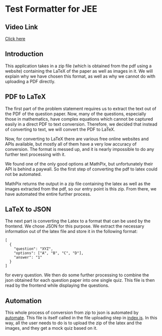 # Test Formatter for JEE

## Video Link
[Click here](https://drive.google.com/file/d/1guGRe-9-HXKDCrGpuvjxPeia6ak_4X5r/view?usp=drive_link)

## Introduction

This application takes in a zip file (which is obtained from the pdf using a website) containing the LaTeX of the paper as well as images in it. We will explain why we have chosen this format, as well as why we cannot do with uploading a PDF directly.

## PDF to LaTeX

The first part of the problem statement requires us to extract the text out of the PDF of the question paper. Now, many of the questions, especially those in mathematics, have complex equations which cannot be captured easily in a direct PDF to text conversion. Therefore, we decided that instead of converting to text, we will convert the PDF to LaTeX.

Now, for converting to LaTeX there are various free online websites and APIs available, but mostly all of them have a very low accuracy of conversion. The format is messed up, and it is nearly impossible to do any further text processing with it.

We found one of the only good options at MathPix, but unfortunately their API is behind a paywall. So the first step of converting the pdf to latex could not be automated.

MathPix returns the output in a zip file containing the latex as well as the images extracted from the pdf, so our entry point is this zip. From there, we have automated the entire further process.

## LaTeX to JSON

The next part is converting the Latex to a format that can be used by the frontend. We chose JSON for this purpose. We extract the necessary information out of the latex file and store it in the following format:

```
[
  {
    "question": "XYZ",
    "options": ["A", "B", "C", "D"],
    "answer": "1"
  }
]
```
for every question. We then do some further processing to combine the json obtained for each question paper into one single quiz. This file is then read by the frontend while displaying the questions.

## Automation
This whole process of conversion from zip to json is automated by [automate](backend/automate). This file is itself called in the file uploading step in [index.js](NodeBackend/index.js). In this way, all the user needs to do is to upload the zip of the latex and the images, and they get a mock quiz based on it.
